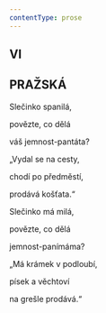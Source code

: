 ```yaml
---
contentType: prose
---
```


## VI  

## PRAŽSKÁ

Slečinko spanilá,  

povězte, co dělá

váš jemnost-pantáta?

„Vydal se na cesty,

chodí po předměstí,

prodává košťata.“

Slečinko má milá,

povězte, co dělá

jemnost-panímáma?

„Má krámek v podloubí,

písek a věchtoví

na grešle prodává.“
